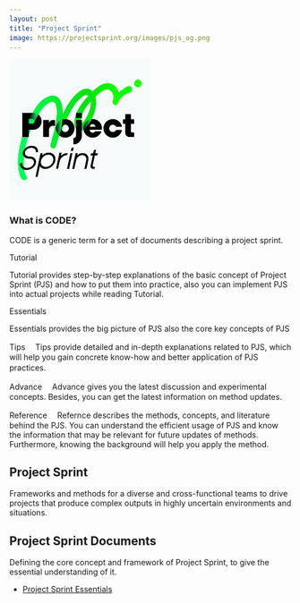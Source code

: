 ```yaml
---
layout: post
title: "Project Sprint"
image: https://projectsprint.org/images/pjs_og.png
---
```


<img alt="Project Sprint" src="../images/pjs_logo.png" width="50%" />

### What is CODE?

CODE is a generic term for a set of documents describing a project sprint.

Tutorial

Tutorial provides step-by-step explanations of the basic concept of Project Sprint (PJS) and how to put them into practice, also you can implement PJS into actual projects while reading Tutorial.

Essentials

Essentials provides the big picture of PJS also the core key concepts of PJS

Tips
　Tips provide detailed and in-depth explanations related to PJS, which will help you gain concrete know-how and better application of PJS practices.　

Advance
　Advance gives you the latest discussion and experimental concepts. Besides, you can get the latest information on method updates.
 
Reference
　Refernce describes the methods, concepts, and literature behind the PJS. You can understand the efficient usage of PJS and know the information that may be relevant for future updates of methods. Furthermore, knowing the background will help you apply the method.


## Project Sprint

Frameworks and methods for a diverse and cross-functional teams to drive projects that produce complex outputs in highly uncertain environments and situations.

## Project Sprint Documents

Defining the core concept and framework of Project Sprint, to give the essential understanding of it.

* [Project Sprint Essentials](essentials/index.md)
